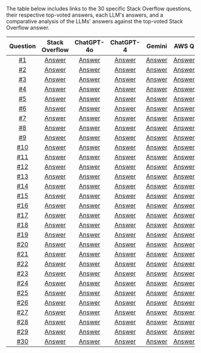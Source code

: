 The table below includes links to the 30 specific Stack Overflow questions, their respective top-voted answers, each LLM's answers, and a comparative analysis of the LLMs' answers against the top-voted Stack Overflow answer.

| Question | Stack Overflow | ChatGPT-4o | ChatGPT-4 | Gemini | AWS Q | DeepSeek-V3 | ChatGPT-o1 | Analysis |
| :--------: | :--------------: | :---------: | :----------: | :------: | :-----: | :---------: | :---------: | :-------------------: |
| [#1](questions/01.md) | [Answer](questions/01.md#highest-scored-answer) | [Answer](questions/01.md#chatgpt-4o) | [Answer](questions/01.md#chatgpt-4) | [Answer](questions/01.md#gemini) | [Answer](questions/01.md#q) | [Answer](questions/01.md#deepseek-v3) | [Answer](questions/01.md#chatgpt-o1) | [Analysis](questions/01.md#analysis) |
| [#2](questions/02.md) | [Answer](questions/02.md#highest-scored-answer) | [Answer](questions/02.md#chatgpt-4o) | [Answer](questions/02.md#chatgpt-4) | [Answer](questions/02.md#gemini) | [Answer](questions/02.md#q) | [Answer](questions/02.md#deepseek-v3) | [Answer](questions/02.md#chatgpt-o1) | [Analysis](questions/02.md#analysis) |
| [#3](questions/03.md) | [Answer](questions/03.md#highest-scored-answer) | [Answer](questions/03.md#chatgpt-4o) | [Answer](questions/03.md#chatgpt-4) | [Answer](questions/03.md#gemini) | [Answer](questions/03.md#q) | [Answer](questions/03.md#deepseek-v3) | [Answer](questions/03.md#chatgpt-o1) | [Analysis](questions/03.md#analysis) |
| [#4](questions/04.md) | [Answer](questions/04.md#highest-scored-answer) | [Answer](questions/04.md#chatgpt-4o) | [Answer](questions/04.md#chatgpt-4) | [Answer](questions/04.md#gemini) | [Answer](questions/04.md#q) | [Answer](questions/04.md#deepseek-v3) | [Answer](questions/04.md#chatgpt-o1) | [Analysis](questions/04.md#analysis) |
| [#5](questions/05.md) | [Answer](questions/05.md#highest-scored-answer) | [Answer](questions/05.md#chatgpt-4o) | [Answer](questions/05.md#chatgpt-4) | [Answer](questions/05.md#gemini) | [Answer](questions/05.md#q) | [Answer](questions/05.md#deepseek-v3) | [Answer](questions/05.md#chatgpt-o1) | [Analysis](questions/05.md#analysis) |
| [#6](questions/06.md) | [Answer](questions/06.md#highest-scored-answer) | [Answer](questions/06.md#chatgpt-4o) | [Answer](questions/06.md#chatgpt-4) | [Answer](questions/06.md#gemini) | [Answer](questions/06.md#q) | [Answer](questions/06.md#deepseek-v3) | [Answer](questions/06.md#chatgpt-o1) | [Analysis](questions/06.md#analysis) |
| [#7](questions/07.md) | [Answer](questions/07.md#highest-scored-answer) | [Answer](questions/07.md#chatgpt-4o) | [Answer](questions/07.md#chatgpt-4) | [Answer](questions/07.md#gemini) | [Answer](questions/07.md#q) | [Answer](questions/07.md#deepseek-v3) | [Answer](questions/07.md#chatgpt-o1) | [Analysis](questions/07.md#analysis) |
| [#8](questions/08.md) | [Answer](questions/08.md#highest-scored-answer) | [Answer](questions/08.md#chatgpt-4o) | [Answer](questions/08.md#chatgpt-4) | [Answer](questions/08.md#gemini) | [Answer](questions/08.md#q) | [Answer](questions/08.md#deepseek-v3) | [Answer](questions/08.md#chatgpt-o1) | [Analysis](questions/08.md#analysis) |
| [#9](questions/09.md) | [Answer](questions/09.md#highest-scored-answer) | [Answer](questions/09.md#chatgpt-4o) | [Answer](questions/09.md#chatgpt-4) | [Answer](questions/09.md#gemini) | [Answer](questions/09.md#q) | [Answer](questions/09.md#deepseek-v3) | [Answer](questions/09.md#chatgpt-o1) | [Analysis](questions/09.md#analysis) |
| [#10](questions/10.md) | [Answer](questions/10.md#highest-scored-answer) | [Answer](questions/10.md#chatgpt-4o) | [Answer](questions/10.md#chatgpt-4) | [Answer](questions/10.md#gemini) | [Answer](questions/10.md#q) | [Answer](questions/10.md#deepseek-v3) | [Answer](questions/10.md#chatgpt-o1) | [Analysis](questions/10.md#analysis) |
| [#11](questions/11.md) | [Answer](questions/11.md#highest-scored-answer) | [Answer](questions/11.md#chatgpt-4o) | [Answer](questions/11.md#chatgpt-4) | [Answer](questions/11.md#gemini) | [Answer](questions/11.md#q) | [Answer](questions/11.md#deepseek-v3) | [Answer](questions/11.md#chatgpt-o1) | [Analysis](questions/11.md#analysis) |
| [#12](questions/12.md) | [Answer](questions/12.md#highest-scored-answer) | [Answer](questions/12.md#chatgpt-4o) | [Answer](questions/12.md#chatgpt-4) | [Answer](questions/12.md#gemini) | [Answer](questions/12.md#q) | [Answer](questions/12.md#deepseek-v3) | [Answer](questions/12.md#chatgpt-o1) | [Analysis](questions/12.md#analysis) |
| [#13](questions/13.md) | [Answer](questions/13.md#highest-scored-answer) | [Answer](questions/13.md#chatgpt-4o) | [Answer](questions/13.md#chatgpt-4) | [Answer](questions/13.md#gemini) | [Answer](questions/13.md#q) | [Answer](questions/13.md#deepseek-v3) | [Answer](questions/13.md#chatgpt-o1) | [Analysis](questions/13.md#analysis) |
| [#14](questions/14.md) | [Answer](questions/14.md#highest-scored-answer) | [Answer](questions/14.md#chatgpt-4o) | [Answer](questions/14.md#chatgpt-4) | [Answer](questions/14.md#gemini) | [Answer](questions/14.md#q) | [Answer](questions/14.md#deepseek-v3) | [Answer](questions/14.md#chatgpt-o1) | [Analysis](questions/14.md#analysis) |
| [#15](questions/15.md) | [Answer](questions/15.md#highest-scored-answer) | [Answer](questions/15.md#chatgpt-4o) | [Answer](questions/15.md#chatgpt-4) | [Answer](questions/15.md#gemini) | [Answer](questions/15.md#q) | [Answer](questions/15.md#deepseek-v3) | [Answer](questions/15.md#chatgpt-o1) | [Analysis](questions/15.md#analysis) |
| [#16](questions/16.md) | [Answer](questions/16.md#highest-scored-answer) | [Answer](questions/16.md#chatgpt-4o) | [Answer](questions/16.md#chatgpt-4) | [Answer](questions/16.md#gemini) | [Answer](questions/16.md#q) | [Answer](questions/16.md#deepseek-v3) | [Answer](questions/16.md#chatgpt-o1) | [Analysis](questions/16.md#analysis) |
| [#17](questions/17.md) | [Answer](questions/17.md#highest-scored-answer) | [Answer](questions/17.md#chatgpt-4o) | [Answer](questions/17.md#chatgpt-4) | [Answer](questions/17.md#gemini) | [Answer](questions/17.md#q) | [Answer](questions/17.md#deepseek-v3) | [Answer](questions/17.md#chatgpt-o1) | [Analysis](questions/17.md#analysis) |
| [#18](questions/18.md) | [Answer](questions/18.md#highest-scored-answer) | [Answer](questions/18.md#chatgpt-4o) | [Answer](questions/18.md#chatgpt-4) | [Answer](questions/18.md#gemini) | [Answer](questions/18.md#q) | [Answer](questions/18.md#deepseek-v3) | [Answer](questions/18.md#chatgpt-o1) | [Analysis](questions/18.md#analysis) |
| [#19](questions/19.md) | [Answer](questions/19.md#highest-scored-answer) | [Answer](questions/19.md#chatgpt-4o) | [Answer](questions/19.md#chatgpt-4) | [Answer](questions/19.md#gemini) | [Answer](questions/19.md#q) | [Answer](questions/19.md#deepseek-v3) | [Answer](questions/19.md#chatgpt-o1) | [Analysis](questions/19.md#analysis) |
| [#20](questions/20.md) | [Answer](questions/20.md#highest-scored-answer) | [Answer](questions/20.md#chatgpt-4o) | [Answer](questions/20.md#chatgpt-4) | [Answer](questions/20.md#gemini) | [Answer](questions/20.md#q) | [Answer](questions/20.md#deepseek-v3) | [Answer](questions/20.md#chatgpt-o1) | [Analysis](questions/20.md#analysis) |
| [#21](questions/21.md) | [Answer](questions/21.md#highest-scored-answer) | [Answer](questions/21.md#chatgpt-4o) | [Answer](questions/21.md#chatgpt-4) | [Answer](questions/21.md#gemini) | [Answer](questions/21.md#q) | [Answer](questions/21.md#deepseek-v3) | [Answer](questions/21.md#chatgpt-o1) | [Analysis](questions/21.md#analysis) |
| [#22](questions/22.md) | [Answer](questions/22.md#highest-scored-answer) | [Answer](questions/22.md#chatgpt-4o) | [Answer](questions/22.md#chatgpt-4) | [Answer](questions/22.md#gemini) | [Answer](questions/22.md#q) | [Answer](questions/22.md#deepseek-v3) | [Answer](questions/22.md#chatgpt-o1) | [Analysis](questions/22.md#analysis) |
| [#23](questions/23.md) | [Answer](questions/23.md#highest-scored-answer) | [Answer](questions/23.md#chatgpt-4o) | [Answer](questions/23.md#chatgpt-4) | [Answer](questions/23.md#gemini) | [Answer](questions/23.md#q) | [Answer](questions/23.md#deepseek-v3) | [Answer](questions/23.md#chatgpt-o1) | [Analysis](questions/23.md#analysis) |
| [#24](questions/24.md) | [Answer](questions/24.md#highest-scored-answer) | [Answer](questions/24.md#chatgpt-4o) | [Answer](questions/24.md#chatgpt-4) | [Answer](questions/24.md#gemini) | [Answer](questions/24.md#q) | [Answer](questions/24.md#deepseek-v3) | [Answer](questions/24.md#chatgpt-o1) | [Analysis](questions/24.md#analysis) |
| [#25](questions/25.md) | [Answer](questions/25.md#highest-scored-answer) | [Answer](questions/25.md#chatgpt-4o) | [Answer](questions/25.md#chatgpt-4) | [Answer](questions/25.md#gemini) | [Answer](questions/25.md#q) | [Answer](questions/25.md#deepseek-v3) | [Answer](questions/25.md#chatgpt-o1) | [Analysis](questions/25.md#analysis) |
| [#26](questions/26.md) | [Answer](questions/26.md#highest-scored-answer) | [Answer](questions/26.md#chatgpt-4o) | [Answer](questions/26.md#chatgpt-4) | [Answer](questions/26.md#gemini) | [Answer](questions/26.md#q) | [Answer](questions/26.md#deepseek-v3) | [Answer](questions/26.md#chatgpt-o1) | [Analysis](questions/26.md#analysis) |
| [#27](questions/27.md) | [Answer](questions/27.md#highest-scored-answer) | [Answer](questions/27.md#chatgpt-4o) | [Answer](questions/27.md#chatgpt-4) | [Answer](questions/27.md#gemini) | [Answer](questions/27.md#q) | [Answer](questions/27.md#deepseek-v3) | [Answer](questions/27.md#chatgpt-o1) | [Analysis](questions/27.md#analysis) |
| [#28](questions/28.md) | [Answer](questions/28.md#highest-scored-answer) | [Answer](questions/28.md#chatgpt-4o) | [Answer](questions/28.md#chatgpt-4) | [Answer](questions/28.md#gemini) | [Answer](questions/28.md#q) | [Answer](questions/28.md#deepseek-v3) | [Answer](questions/28.md#chatgpt-o1) | [Analysis](questions/28.md#analysis) |
| [#29](questions/29.md) | [Answer](questions/29.md#highest-scored-answer) | [Answer](questions/29.md#chatgpt-4o) | [Answer](questions/29.md#chatgpt-4) | [Answer](questions/29.md#gemini) | [Answer](questions/29.md#q) | [Answer](questions/29.md#deepseek-v3) | [Answer](questions/29.md#chatgpt-o1) | [Analysis](questions/29.md#analysis) |
| [#30](questions/30.md) | [Answer](questions/30.md#highest-scored-answer) | [Answer](questions/30.md#chatgpt-4o) | [Answer](questions/30.md#chatgpt-4) | [Answer](questions/30.md#gemini) | [Answer](questions/30.md#q) | [Answer](questions/30.md#deepseek-v3) | [Answer](questions/30.md#chatgpt-o1) | [Analysis](questions/30.md#analysis) |
